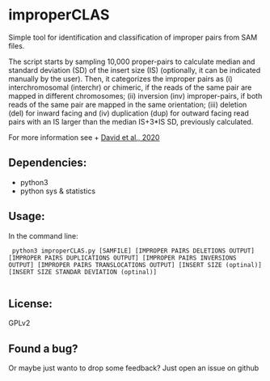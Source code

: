 # improperCLAS


Simple tool for identification and classification of improper pairs from SAM files.

The script starts by sampling 10,000 proper-pairs to calculate median and standard
deviation (SD) of the insert size (IS) (optionally, it can be indicated manually by the user).
Then, it categorizes the improper pairs as (i) interchromosomal (interchr) or chimeric, if the reads of the same pair are mapped in
different chromosomes; (ii) inversion (inv) improper-pairs, if both reads of the same
pair are mapped in the same orientation; (iii) deletion (del) for inward facing and (iv)
duplication (dup) for outward facing read pairs with an IS larger than the median
IS+3*IS SD, previously calculated.

For more information see + [David et al., 2020](https://pubmed.ncbi.nlm.nih.gov/32030560/) 


## Dependencies:
+ python3
+ python sys & statistics

## Usage:


In the command line:
<pre><code> python3 improperCLAS.py [SAMFILE] [IMPROPER PAIRS DELETIONS OUTPUT] [IMPROPER PAIRS DUPLICATIONS OUTPUT] [IMPROPER PAIRS INVERSIONS OUTPUT] [IMPROPER PAIRS TRANSLOCATIONS OUTPUT] [INSERT SIZE (optinal)] [INSERT SIZE STANDAR DEVIATION (optinal)]

</code></pre>


## License:

GPLv2


## Found a bug?

Or maybe just wanto to drop some feedback? Just open an issue on github
